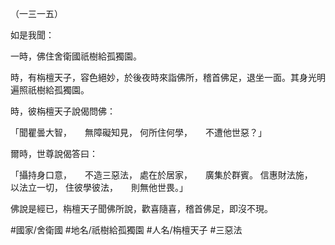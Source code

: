 （一三一五）

如是我聞：

一時，佛住舍衛國祇樹給孤獨園。

時，有栴檀天子，容色絕妙，於後夜時來詣佛所，稽首佛足，退坐一面。其身光明遍照祇樹給孤獨園。

時，彼栴檀天子說偈問佛：

「聞瞿曇大智，　　無障礙知見，
何所住何學，　　不遭他世惡？」

爾時，世尊說偈答曰：

「攝持身口意，　　不造三惡法，
處在於居家，　　廣集於群賓。
信惠財法施，　　以法立一切，
住彼學彼法，　　則無他世畏。」

佛說是經已，栴檀天子聞佛所說，歡喜隨喜，稽首佛足，即沒不現。

#國家/舍衛國
#地名/祇樹給孤獨園
#人名/栴檀天子
#三惡法

